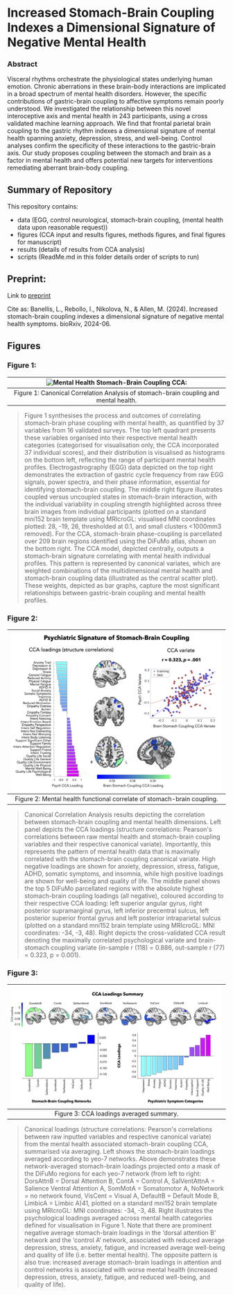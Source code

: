 # Increased Stomach-Brain Coupling Indexes a Dimensional Signature of Negative Mental Health 

### Abstract
Visceral rhythms orchestrate the physiological states underlying human emotion. Chronic aberrations in these brain-body interactions are implicated in a broad spectrum of mental health disorders. However, the specific contributions of gastric-brain coupling to affective symptoms remain poorly understood. We investigated the relationship between this novel interoceptive axis and mental health in 243 participants, using a cross validated machine learning approach. We find that frontal parietal brain coupling to the gastric rhythm indexes a dimensional signature of mental health spanning anxiety, depression, stress, and well-being. Control analyses confirm the specificity of these interactions to the gastric-brain axis. Our study proposes coupling between the stomach and brain as a factor in mental health and offers potential new targets for interventions remediating aberrant brain-body coupling.

## Summary of Repository

This repository contains:
- data (EGG, control neurological, stomach-brain coupling, (mental health data upon reasonable request))
- figures (CCA input and results figures, methods figures, and final figures for manuscript)
- results (details of results from CCA analysis)
- scripts (ReadMe.md in this folder details order of scripts to run)

## Preprint:

Link to [preprint](https://www.biorxiv.org/content/10.1101/2024.06.05.597517v3)

Cite as:
Banellis, L., Rebollo, I., Nikolova, N., & Allen, M. (2024). Increased stomach-brain coupling indexes a dimensional signature of negative mental health symptoms. bioRxiv, 2024-06.

## Figures


### Figure 1:
| ![Mental Health Stomach-Brain Coupling CCA: ](figures/final_figs/Fig1/PsychiatricStomachBrain_CCA.png)  |
|:--:| 
| Figure 1: Canonical Correlation Analysis of stomach-brain coupling and mental health. |
>Figure 1 synthesises the process and outcomes of correlating stomach-brain phase coupling with mental health, as quantified by 37 variables from 16 validated surveys. The top left quadrant presents these variables organised into their respective mental health categories (categorised for visualisation only, the CCA incorporated 37 individual scores), and their distribution is visualised as histograms on the bottom left, reflecting the range of participant mental health profiles. Electrogastrography (EGG) data depicted on the top right demonstrates the extraction of gastric cycle frequency from raw EGG signals, power spectra, and their phase information, essential for identifying stomach-brain coupling. The middle right figure illustrates coupled versus uncoupled states in stomach-brain interaction, with the individual variability in coupling strength highlighted across three brain images from individual participants (plotted on a standard mni152 brain template using MRIcroGL: visualised MNI coordinates plotted: 28, -19, 26, thresholded at 0.1, and small clusters <1000mm3 removed). For the CCA, stomach-brain phase-coupling is parcellated over 209 brain regions identified using the DiFuMo atlas, shown on the bottom right. The CCA model, depicted centrally, outputs a stomach-brain signature correlating with mental health individual profiles. This pattern is represented by canonical variates, which are weighted combinations of the multidimensional mental health and stomach-brain coupling data (illustrated as the central scatter plot). These weights, depicted as bar graphs, capture the most significant relationships between gastric-brain coupling and mental health profiles.

### Figure 2:
| ![Mental Health Signature of Stomach-Brain Coupling: ](figures/final_figs/Fig2/CCAmode.png) |
|:--:| 
| Figure 2: Mental health functional correlate of stomach-brain coupling. |
>Canonical Correlation Analysis results depicting the correlation between stomach-brain coupling and mental health dimensions. Left panel depicts the CCA loadings (structure correlations: Pearson's correlations between raw mental health and stomach-brain coupling variables and their respective canonical variate). Importantly, this represents the pattern of mental health data that is maximally correlated with the stomach-brain coupling canonical variate. High negative loadings are shown for anxiety, depression, stress, fatigue, ADHD, somatic symptoms, and insomnia, while high positive loadings are shown for well-being and quality of life. The middle panel shows the top 5 DiFuMo parcellated regions with the absolute highest stomach-brain coupling loadings (all negative), coloured according to their respective CCA loading: left superior angular gyrus, right posterior supramarginal gyrus, left inferior precentral sulcus, left posterior superior frontal gyrus and left posterior intraparietal sulcus (plotted on a standard mni152 brain template using MRIcroGL: MNI coordinates: -34, -3, 48). Right depicts the cross-validated CCA result denoting the maximally correlated psychological variate and brain-stomach coupling variate (in-sample r (118) = 0.886, out-sample r (77) = 0.323, p = 0.001).

### Figure 3:
| ![CCA Loadings Averaged Summary: ](figures/final_figs/Fig3/CCAloadings_Summary.png) |
|:--:| 
| Figure 3: CCA loadings averaged summary. |
>Canonical loadings (structure correlations: Pearson's correlations between raw inputted variables and respective canonical variate) from the mental health associated stomach-brain coupling CCA, summarised via averaging. Left shows the stomach-brain loadings averaged according to yeo-7 networks. Above demonstrates these network-averaged stomach-brain loadings projected onto a mask of the DiFuMo regions for each yeo-7 network (from left to right: DorsAttnB = Dorsal Attention B, ContA = Control A, SalVentAttnA = Salience Ventral Attention A, SomMotA = Somatomotor A, NoNetwork = no network found, VisCent = Visual A, DefaultB = Default Mode B, LimbicA = Limbic A)41, plotted on a standard mni152 brain template using MRIcroGL: MNI coordinates: -34, -3, 48. Right illustrates the psychological loadings averaged across mental health categories defined for visualisation in Figure 1. Note that there are prominent negative average stomach-brain loadings in the ‘dorsal attention B’ network and the ‘control A’ network, associated with reduced average depression, stress, anxiety, fatigue, and increased average well-being and quality of life (i.e. better mental health). The opposite pattern is also true: increased average stomach-brain loadings in attention and control networks is associated with worse mental health (increased depression, stress, anxiety, fatigue, and reduced well-being, and quality of life).
